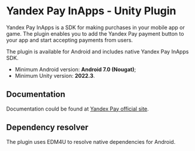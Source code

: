 # Yandex Pay InApps - Unity Plugin
Yandex Pay InApps is a SDK for making purchases in your mobile app or game. The plugin enables you to add the Yandex Pay payment button to your app and start accepting payments from users.

The plugin is available for Android and includes native Yandex Pay InApps SDK.
- Minimum Android version: **Android 7.0 (Nougat)**;
- Minimum Unity version: **2022.3**.


## Documentation
Documentation could be found at [Yandex Pay official site](https://pay.yandex.ru/docs/en/about).

## Dependency resolver
The plugin uses EDM4U to resolve native dependencies for Android.
